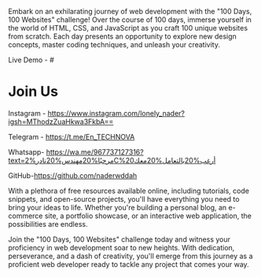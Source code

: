 Embark on an exhilarating journey of web development with the "100 Days, 100 Websites" challenge! Over the course of 100 days, immerse yourself in the world of HTML, CSS, and JavaScript as you craft 100 unique websites from scratch. Each day presents an opportunity to explore new design concepts, master coding techniques, and unleash your creativity.

Live Demo - #
# Join Us

Instagram - https://www.instagram.com/lonely_nader?igsh=MThodzZuaHkwa3FkbA==

Telegram - https://t.me/En_TECHNOVA

Whatsapp- 
https://wa.me/967737127316?text=مرحبًا%20مهندس%20نادر%2C%20أرغب%20بالتعامل%20معك

GitHub-https://github.com/naderwddah



With a plethora of free resources available online, including tutorials, code snippets, and open-source projects, you'll have everything you need to bring your ideas to life. Whether you're building a personal blog, an e-commerce site, a portfolio showcase, or an interactive web application, the possibilities are endless.

Join the "100 Days, 100 Websites" challenge today and witness your proficiency in web development soar to new heights. With dedication, perseverance, and a dash of creativity, you'll emerge from this journey as a proficient web developer ready to tackle any project that comes your way.




